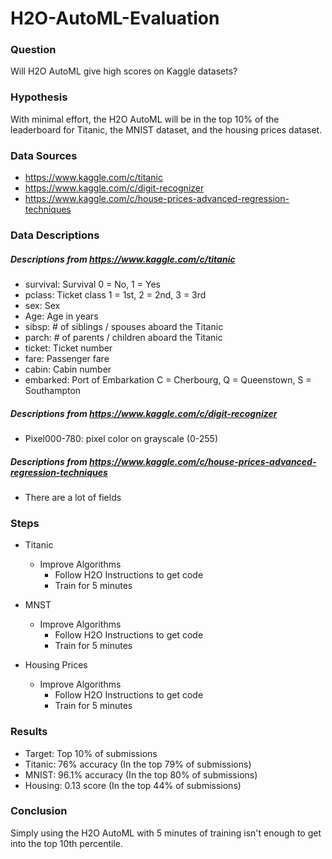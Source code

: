# H2O-AutoML-Evaluation

### Question

Will H2O AutoML give high scores on Kaggle datasets?

### Hypothesis

With minimal effort, the H2O AutoML will be in the top 10% of the leaderboard for Titanic, the MNIST dataset, and the housing prices dataset.

### Data Sources

- https://www.kaggle.com/c/titanic
- https://www.kaggle.com/c/digit-recognizer
- https://www.kaggle.com/c/house-prices-advanced-regression-techniques

### Data Descriptions

##### Descriptions from https://www.kaggle.com/c/titanic
- survival:	Survival	0 = No, 1 = Yes
- pclass:	Ticket class	1 = 1st, 2 = 2nd, 3 = 3rd
- sex:	Sex
- Age:	Age in years
- sibsp:	# of siblings / spouses aboard the Titanic
- parch:	# of parents / children aboard the Titanic
- ticket:	Ticket number
- fare:	Passenger fare
- cabin:	Cabin number
- embarked:	Port of Embarkation	C = Cherbourg, Q = Queenstown, S = Southampton

##### Descriptions from https://www.kaggle.com/c/digit-recognizer
- Pixel000-780: pixel color on grayscale (0-255)

##### Descriptions from https://www.kaggle.com/c/house-prices-advanced-regression-techniques
- There are a lot of fields

### Steps

- Titanic
  - Improve Algorithms
    - Follow H2O Instructions to get code
    - Train for 5 minutes

- MNST
  - Improve Algorithms
    - Follow H2O Instructions to get code
    - Train for 5 minutes  

- Housing Prices
  - Improve Algorithms
    - Follow H2O Instructions to get code
    - Train for 5 minutes

### Results

- Target: Top 10% of submissions
- Titanic: 76% accuracy (In the top 79% of submissions)
- MNIST: 96.1% accuracy (In the top 80% of submissions)
- Housing: 0.13 score (In the top 44% of submissions)

### Conclusion

Simply using the H2O AutoML with 5 minutes of training isn't enough to get into the top 10th percentile.
